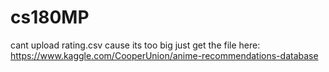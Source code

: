 # cs180MP

cant upload rating.csv cause its too big
just get the file here: https://www.kaggle.com/CooperUnion/anime-recommendations-database
